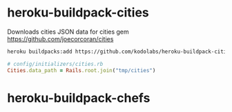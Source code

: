 # heroku-buildpack-cities

Downloads cities JSON data for cities gem
https://github.com/joecorcoran/cities

```bash
heroku buildpacks:add https://github.com/kodolabs/heroku-buildpack-cities.git
```

```ruby
# config/initializers/cities.rb
Cities.data_path = Rails.root.join("tmp/cities")
```
# heroku-buildpack-chefs
